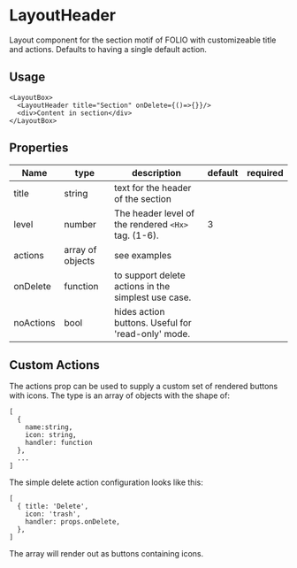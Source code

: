 # LayoutHeader
Layout component for the section motif of FOLIO with customizeable title and actions.
Defaults to having a single default action.

## Usage
```
<LayoutBox>
  <LayoutHeader title="Section" onDelete={()=>{}}/>
  <div>Content in section</div>
</LayoutBox>
```

## Properties

Name | type | description | default | required
--- | --- | --- | --- | ---
title | string | text for the header of the section | |
level | number | The header level of the rendered `<Hx>` tag. (1-6). | 3 |
actions | array of objects | see examples | |
onDelete | function | to support delete actions in the simplest use case. | |
noActions | bool | hides action buttons. Useful for 'read-only' mode. | |

## Custom Actions
The actions prop can be used to supply a custom set of rendered buttons with icons. The type is an array of objects with the shape of:
```
[
  {
    name:string,
    icon: string,
    handler: function
  },
  ...
]
```

The simple delete action configuration looks like this:

```
[
  { title: 'Delete',
    icon: 'trash',
    handler: props.onDelete,
  },
]
```
The array will render out as buttons containing icons.
